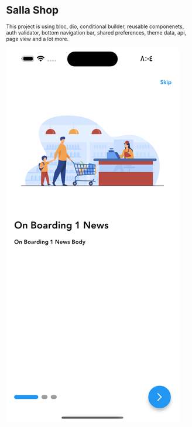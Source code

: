 # Salla Shop

This project is using bloc, dio, conditional builder, reusable componenets, auth validator, bottom navigation bar, shared preferences, theme data, api, page view and a lot more.

![1](screenshots/01.png)
